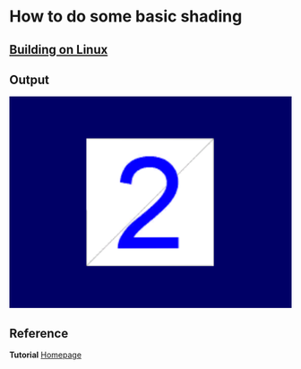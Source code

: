 # How to do some basic shading



## [Building on Linux](https://github.com/HugoNip/OpenGLLearning#building-on-linux)

## Output

![ref07.png](https://github.com/HugoNip/OpenGLLearning/blob/master/figures/ref07.png)

## Reference
**Tutorial** [Homepage](http://www.opengl-tutorial.org/beginners-tutorials/tutorial-8-basic-shading/)    
